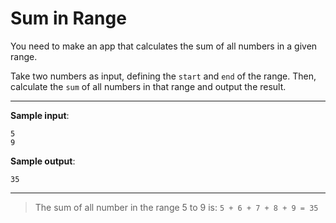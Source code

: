# Sum in Range

You need to make an app that calculates the sum of all numbers in a given range.

Take two numbers as input, defining the `start` and `end` of the range. Then, calculate the `sum` of all numbers in that range and output the result.

---

**Sample input**:  
```
5
9
```

**Sample output**:  
```
35
```

---

>The sum of all number in the range 5 to 9 is: `5 + 6 + 7 + 8 + 9 = 35`
